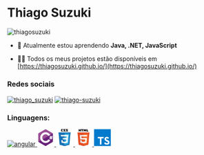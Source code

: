 <h1>Thiago Suzuki</h1>

<p align="left"> <img src="https://komarev.com/ghpvc/?username=thiagosuzuki&label=Profile%20views&color=0e75b6&style=flat" alt="thiagosuzuki" /> </p>

- 🌱 Atualmente estou aprendendo **Java, .NET, JavaScript**

- 👨‍💻 Todos os meus projetos estão disponíveis em [https://thiagosuzuki.github.io/](https://thiagosuzuki.github.io/)

<h3 align="left">Redes sociais</h3>
<p align="left">
<a href="https://dev.to/thiago_suzuki" target="blank"><img align="center" src="https://raw.githubusercontent.com/rahuldkjain/github-profile-readme-generator/master/src/images/icons/Social/devto.svg" alt="thiago_suzuki" height="30" width="40" /></a>
<a href="https://linkedin.com/in/thiago-suzuki" target="blank"><img align="center" src="https://raw.githubusercontent.com/rahuldkjain/github-profile-readme-generator/master/src/images/icons/Social/linked-in-alt.svg" alt="thiago-suzuki" height="30" width="40" /></a>
</p>

<h3 align="left">Linguagens:</h3>

<p align="left">
 <a href="https://angular.io" target="_blank" rel="noreferrer"> <img src="https://angular.io/assets/images/logos/angular/angular.svg" alt="angular" width="40" height="40"/>
<a href="https://www.w3schools.com/cs/" target="_blank" rel="noreferrer"> <img src="https://raw.githubusercontent.com/devicons/devicon/master/icons/csharp/csharp-original.svg" alt="csharp" width="40" height="40"/> </a>
<a href="https://www.w3schools.com/css/" target="_blank" rel="noreferrer"> <img src="https://raw.githubusercontent.com/devicons/devicon/master/icons/css3/css3-original-wordmark.svg" alt="css3" width="40" height="40"/> </a> 
<a href="https://www.w3.org/html/" target="_blank" rel="noreferrer"> <img src="https://raw.githubusercontent.com/devicons/devicon/master/icons/html5/html5-original-wordmark.svg" alt="html5" width="40" height="40"/> </a>
<a href="https://www.typescriptlang.org/" target="_blank" rel="noreferrer"> <img src="https://raw.githubusercontent.com/devicons/devicon/master/icons/typescript/typescript-original.svg" alt="typescript" width="40" height="40"/> </a>
</p>
